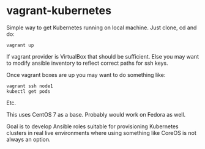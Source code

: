 # vagrant-kubernetes

Simple way to get Kubernetes running on local machine. Just clone, cd and do:

```
vagrant up
```

If vagrant provider is VirtualBox that should be sufficient. Else you may want to modify ansible inventory to reflect correct paths for ssh keys.

Once vagrant boxes are up you may want to do something like:

```
vagrant ssh node1
kubectl get pods
```
Etc.

This uses CentOS 7 as a base. Probably would work on Fedora as well.

Goal is to develop Ansible roles suitable for provisioning Kubernetes clusters in real live environments where using something like CoreOS is not always an option.
